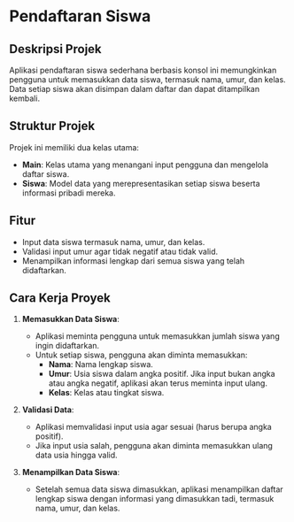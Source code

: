# Pendaftaran Siswa

## Deskripsi Projek

Aplikasi pendaftaran siswa sederhana berbasis konsol ini memungkinkan pengguna untuk memasukkan data siswa,
termasuk nama, umur, dan kelas. Data setiap siswa akan disimpan dalam daftar dan dapat ditampilkan kembali. 

## Struktur Projek 

Projek ini memiliki dua kelas utama:
- **Main**: Kelas utama yang menangani input pengguna dan mengelola daftar siswa.
- **Siswa**: Model data yang merepresentasikan setiap siswa beserta informasi pribadi mereka.

## Fitur

- Input data siswa termasuk nama, umur, dan kelas.
- Validasi input umur agar tidak negatif atau tidak valid.
- Menampilkan informasi lengkap dari semua siswa yang telah didaftarkan.



## Cara Kerja Proyek

1. **Memasukkan Data Siswa**:
    - Aplikasi meminta pengguna untuk memasukkan jumlah siswa yang ingin didaftarkan.
    - Untuk setiap siswa, pengguna akan diminta memasukkan:
        - **Nama**: Nama lengkap siswa.
        - **Umur**: Usia siswa dalam angka positif. Jika input bukan angka atau angka negatif, 
          aplikasi akan terus meminta input ulang.
        - **Kelas**: Kelas atau tingkat siswa.
      

2. **Validasi Data**:
    - Aplikasi memvalidasi input usia agar sesuai (harus berupa angka positif).
    - Jika input usia salah, pengguna akan diminta memasukkan ulang data usia hingga valid.
   

3. **Menampilkan Data Siswa**:
    - Setelah semua data siswa dimasukkan, aplikasi menampilkan daftar lengkap siswa dengan 
    informasi yang dimasukkan tadi, termasuk nama, umur, dan kelas.
